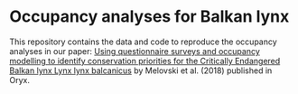 # Occupancy analyses for Balkan lynx

This repository contains the data and code to reproduce the occupancy analyses in our paper: [Using questionnaire surveys and occupancy modelling to identify conservation priorities for the Critically Endangered Balkan lynx Lynx lynx balcanicus](https://www.cambridge.org/core/journals/oryx/article/using-questionnaire-surveys-and-occupancy-modelling-to-identify-conservation-priorities-for-the-critically-endangered-balkan-lynx-lynx-lynx-balcanicus/F6A07DB92A1D32EB3057E641AF52C43D/share/49a0a6fe6efa36ab289456d90fd8aa9c0f277fe1#) by Melovski et al. (2018) published in Oryx.
